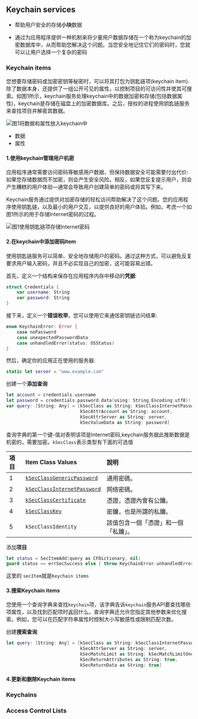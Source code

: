 ## Keychain services

- 帮助用户安全的存储**小块**数据

- 通过为应用程序提供一种机制来将少量用户数据存储在一个称为keychain的加密数据库中，从而帮助您解决这个问题。当您安全地记住它们的密码时，您就可以让用户选择一个复杂的密码

### Keychain items

您想要存储密码或加密密钥等秘密时，可以将其打包为钥匙链项(keychain item).除了数据本身，还提供了一组公开可见的属性，以控制项目的可访问性并使其可搜索。如图1所示，keychain服务处理keychain中的数据加密和存储(包括数据属性)，keychain是存储在磁盘上的加密数据库。之后，授权的进程使用钥匙链服务来查找项目并解密其数据。

![图1将数据和属性放入keychain中](https://docs-assets.developer.apple.com/published/0ddea9db46/0304151a-f84e-44b1-8632-6698ec59854b.png)

- 数据
- 属性

#### 1.使用keychain管理用户机密

应用程序通常需要访问密码等敏感用户数据，但保持数据安全可能需要付出代价:如果您存储数据而不加密，则会产生安全风险。相反，如果您反复提示用户，则会产生糟糕的用户体验—通常会导致用户创建简单的密码或将其写下来。

Keychain服务通过提供对加密存储的轻松访问帮助解决了这个问题。您的应用程序使用钥匙链，以及最小的用户交互，以提供良好的用户体验。例如，考虑一个如图1所示的用于存储Internet密码的过程。

![图1使用钥匙链项存储Internet密码](https://docs-assets.developer.apple.com/published/15b402c96b/8396f76a-e21a-41c8-8aa6-05d1649ccac3.png)

#### 2.在keychain中添加密码Item

使用钥匙链服务可以简单、安全地存储用户的密码。通过这种方式，可以避免反复要求用户输入密码，并且不必实现自己的加密，这可能容易出错。

首先，定义一个结构来保存在应用程序内存中移动的**凭据**:

```swift
struct Credentials {
    var username: String
    var password: String
}
```

接下来，定义一个**错误枚举**，您可以使用它来通信密钥链访问结果:

```swift
enum KeychainError: Error {
    case noPassword
    case unexpectedPasswordData
    case unhandledError(status: OSStatus)
}
```

然后，确定你的应用正在使用的服务器:

```swift
static let server = "www.example.com"
```

创建一个**添加查询**

```swift
let account = credentials.username
let password = credentials.password.data(using: String.Encoding.utf8)!
var query: [String: Any] = [kSecClass as String: kSecClassInternetPassword,
                            kSecAttrAccount as String: account,
                            kSecAttrServer as String: server,
                            kSecValueData as String: password]
```

查询字典的第一个键-值对表明该项是Internet密码,keychain服务据此推断数据是机密的，需要加密。`kSecClass`表示类型有下面的可选值

| 項目 | Item Class Values                                            | 說明                                 |
| :--- | :----------------------------------------------------------- | :----------------------------------- |
| 1    | [`kSecClassGenericPassword`](https://developer.apple.com/documentation/security/ksecclassgenericpassword?language=objc) | 通用密碼。                           |
| 2    | [`kSecClassInternetPassword`](https://developer.apple.com/documentation/security/ksecclassinternetpassword?language=objc) | 网络密碼。                           |
| 3    | [`kSecClassCertificate`](https://developer.apple.com/documentation/security/ksecclasscertificate?language=objc) | 憑證，憑證內會有公鑰。               |
| 4    | [`kSecClassKey`](https://developer.apple.com/documentation/security/ksecclasskey?language=objc) | 密鑰，也是所謂的私鑰。               |
| 5    | `kSecClassIdentity`                                          | 該值包含一個「憑證」和一個「私鑰」。 |

添加**项目**

```swift
let status = SecItemAdd(query as CFDictionary, nil)
guard status == errSecSuccess else { throw KeychainError.unhandledError(status: status) }
```

这里的 `secItem`就是`Keychain items`

#### 3.搜索Keychain items

您使用一个查询字典来查找`keychain`项，该字典告诉`keychain`服务API要查找哪些项属性，以及找到匹配项时返回什么。查询字典还允许您指定其他参数来优化搜索。例如，您可以在匹配字符串属性时控制大小写敏感性或限制匹配次数。

创建**搜索查询**

```swift
let query: [String: Any] = [kSecClass as String: kSecClassInternetPassword,
                            kSecAttrServer as String: server,
                            kSecMatchLimit as String: kSecMatchLimitOne,
                            kSecReturnAttributes as String: true,
                            kSecReturnData as String: true]
```



#### 4.更新和删除Keychain items

### Keychains

### Access Control Lists


